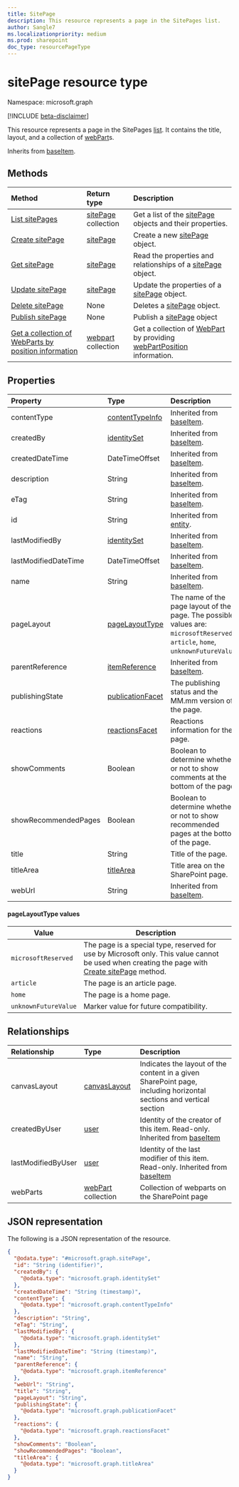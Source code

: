 ```yaml
---
title: SitePage
description: This resource represents a page in the SitePages list.
author: Sangle7
ms.localizationpriority: medium
ms.prod: sharepoint
doc_type: resourcePageType
---
```


# sitePage resource type

Namespace: microsoft.graph

[!INCLUDE [beta-disclaimer](../../includes/beta-disclaimer.md)]

This resource represents a page in the SitePages [list](../resources/list.md).
It contains the title, layout, and a collection of [webPart](../resources/webpart.md)s.

Inherits from [baseItem](../resources/baseitem.md).

## Methods

| Method                                                                                           | Return type                                     | Description                                                                                                                         |
| :----------------------------------------------------------------------------------------------- | :---------------------------------------------- | :---------------------------------------------------------------------------------------------------------------------------------- |
| [List sitePages](../api/sitepage-list.md)                                                        | [sitePage](../resources/sitepage.md) collection | Get a list of the [sitePage](../resources/sitepage.md) objects and their properties.                                                |
| [Create sitePage](../api/sitepage-create.md)                                                     | [sitePage](../resources/sitepage.md)            | Create a new [sitePage](../resources/sitepage.md) object.                                                                           |
| [Get sitePage](../api/sitepage-get.md)                                                           | [sitePage](../resources/sitepage.md)            | Read the properties and relationships of a [sitePage](../resources/sitepage.md) object.                                             |
| [Update sitePage](../api/sitepage-update.md)                                                     | [sitePage](../resources/sitepage.md)            | Update the properties of a [sitePage](../resources/sitepage.md) object.                                                             |
| [Delete sitePage](../api/sitepage-delete.md)                                                     | None                                            | Deletes a [sitePage](../resources/sitepage.md) object.                                                                              |
| [Publish sitePage](../api/sitepage-publish.md)                                                   | None                                            | Publish a [sitePage](../resources/sitepage.md) object                                                                               |
| [Get a collection of WebParts by position information](../api/sitepage-getwebpartsbyposition.md) | [webpart](../resources/webpart.md) collection   | Get a collection of [WebPart](../resources/webpart.md) by providing [webPartPosition](../resources/webpartposition.md) information. |

## Properties

| Property             | Type                                                             | Description                                                                                                                     |
| :------------------- | :--------------------------------------------------------------- | :------------------------------------------------------------------------------------------------------------------------------ |
| contentType          | [contentTypeInfo](../resources/contentTypeInfo.md)               | Inherited from [baseItem](../resources/baseitem.md).                                                                            |
| createdBy            | [identitySet](../resources/identityset.md)                       | Inherited from [baseItem](../resources/baseitem.md).                                                                            |
| createdDateTime      | DateTimeOffset                                                   | Inherited from [baseItem](../resources/baseitem.md).                                                                            |
| description          | String                                                           | Inherited from [baseItem](../resources/baseitem.md).                                                                            |
| eTag                 | String                                                           | Inherited from [baseItem](../resources/baseitem.md).                                                                            |
| id                   | String                                                           | Inherited from [entity](../resources/entity.md).                                                                                |
| lastModifiedBy       | [identitySet](../resources/identityset.md)                       | Inherited from [baseItem](../resources/baseitem.md).                                                                            |
| lastModifiedDateTime | DateTimeOffset                                                   | Inherited from [baseItem](../resources/baseitem.md).                                                                            |
| name                 | String                                                           | Inherited from [baseItem](../resources/baseitem.md).                                                                            |
| pageLayout           | [pageLayoutType](../resources/sitepage.md#pagelayouttype-values) | The name of the page layout of the page. The possible values are: `microsoftReserved`, `article`, `home`, `unknownFutureValue`. |
| parentReference      | [itemReference](../resources/itemreference.md)                   | Inherited from [baseItem](../resources/baseitem.md).                                                                            |
| publishingState      | [publicationFacet](../resources/publicationfacet.md)             | The publishing status and the MM.mm version of the page.                                                                        |
| reactions            | [reactionsFacet](../resources/reactionsfacet.md)                 | Reactions information for the page.                                                                                             |
| showComments         | Boolean                                                          | Boolean to determine whether or not to show comments at the bottom of the page.                                                 |
| showRecommendedPages | Boolean                                                          | Boolean to determine whether or not to show recommended pages at the bottom of the page.                                        |
| title                | String                                                           | Title of the page.                                                                                                              |
| titleArea            | [titleArea](../resources/titlearea.md)                           | Title area on the SharePoint page.                                                                                              |
| webUrl               | String                                                           | Inherited from [baseItem](../resources/baseitem.md).                                                                            |

#### pageLayoutType values

| Value                | Description                                                                                                                                                                |
| -------------------- | -------------------------------------------------------------------------------------------------------------------------------------------------------------------------- |
| `microsoftReserved`  | The page is a special type, reserved for use by Microsoft only. This value cannot be used when creating the page with [Create sitePage](../api/sitepage-create.md) method. |
| `article`            | The page is an article page.                                                                                                                                               |
| `home`               | The page is a home page.                                                                                                                                                   |
| `unknownFutureValue` | Marker value for future compatibility.                                                                                                                                     |

## Relationships

| Relationship       | Type                                          | Description                                                                                                        |
| :----------------- | :-------------------------------------------- | :----------------------------------------------------------------------------------------------------------------- |
| canvasLayout       | [canvasLayout](../resources/canvaslayout.md)  | Indicates the layout of the content in a given SharePoint page, including horizontal sections and vertical section |
| createdByUser      | [user](../resources/user.md)                  | Identity of the creator of this item. Read-only. Inherited from [baseItem](../resources/baseitem.md)               |
| lastModifiedByUser | [user](../resources/user.md)                  | Identity of the last modifier of this item. Read-only. Inherited from [baseItem](../resources/baseitem.md)         |
| webParts           | [webPart](../resources/webpart.md) collection | Collection of webparts on the SharePoint page                                                                      |

## JSON representation

The following is a JSON representation of the resource.

<!-- {
  "blockType": "resource",
  "keyProperty": "id",
  "@odata.type": "microsoft.graph.sitePage",
  "baseType": "microsoft.graph.baseItem",
  "openType": true
}
-->

```json
{
  "@odata.type": "#microsoft.graph.sitePage",
  "id": "String (identifier)",
  "createdBy": {
    "@odata.type": "microsoft.graph.identitySet"
  },
  "createdDateTime": "String (timestamp)",
  "contentType": {
    "@odata.type": "microsoft.graph.contentTypeInfo"
  },
  "description": "String",
  "eTag": "String",
  "lastModifiedBy": {
    "@odata.type": "microsoft.graph.identitySet"
  },
  "lastModifiedDateTime": "String (timestamp)",
  "name": "String",
  "parentReference": {
    "@odata.type": "microsoft.graph.itemReference"
  },
  "webUrl": "String",
  "title": "String",
  "pageLayout": "String",
  "publishingState": {
    "@odata.type": "microsoft.graph.publicationFacet"
  },
  "reactions": {
    "@odata.type": "microsoft.graph.reactionsFacet"
  },
  "showComments": "Boolean",
  "showRecommendedPages": "Boolean",
  "titleArea": {
    "@odata.type": "microsoft.graph.titleArea"
  }
}
```
